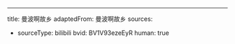 ---
title: 曼波啊故乡
adaptedFrom: 曼波啊故乡
sources:
  - sourceType: bilibili
    bvid: BV1V93ezeEyR
    human: true
